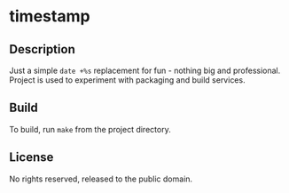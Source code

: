 # timestamp

## Description
Just a simple `date +%s` replacement for fun - nothing big and professional. Project is used to experiment with packaging and build services.

## Build
To build, run `make` from the project directory.

## License
No rights reserved, released to the public domain.

